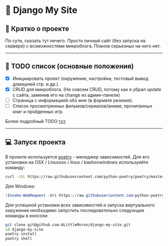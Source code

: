 # 📁 Django My Site

## 📖 Кратко о проекте

По сути, сказать тут нечего. Просто личный сайт (без запуска на сервере) с возможностями микроблога. Планов серьезных на него нет.

---

## 🧾 TODO список (основные положения)

- [x] Инициировать проект (окружение, настройки, тестовый вывод домашней стр. и др.).
- [x] CRUD для микроблога. (Не совсем CRUD, потому как я убрал update с сайта, заменив его на change из админ-панели)
- [ ] Страница с информацией обо мне (в формате резюме).
- [ ] Список просмотренных фильмов/сериалов/аниме, прочитанных книг и пройденных игр.

Более подробный TODO [тут](./mySite.todo).

---

## 💻 Запуск проекта

В проекте используется [poetry](https://github.com/python-poetry/poetry) -
менеджер зависимостей. Для его установки на OSX / Linuxosx / linux /
bashonwindows используейте команду:

```bash
curl -sSL https://raw.githubusercontent.com/python-poetry/poetry/master/install-poetry.py | python -

```

Для Windows:

```PowerShell
(Invoke-WebRequest -Uri https://raw.githubusercontent.com/python-poetry/poetry/master/install-poetry.py -UseBasicParsing).Content | python -

```

Для успешной установки всех зависимостей и запуска виртуального окружения
необходимо запустить последовательно следующие команды в консоли:

```bash
git clone git@github.com:ALittleMoron/django-my-site.git
cd django-my-site
poetry install
poetry shell
```
